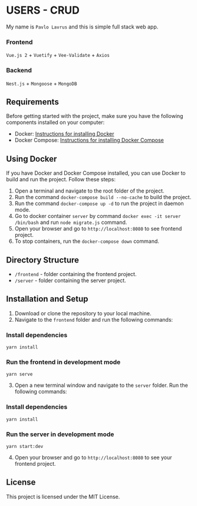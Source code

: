 # USERS - CRUD

My name is `Pavlo Lavrus` and this is simple full stack web app.


### Frontend

`Vue.js 2` + `Vuetify` + `Vee-Validate` + `Axios`

### Backend

`Nest.js` + `Mongoose` + `MongoDB`


## Requirements

Before getting started with the project, make sure you have the following components installed on your computer:

- Docker: [Instructions for installing Docker](https://www.docker.com/products/docker)
- Docker Compose: [Instructions for installing Docker Compose](https://docs.docker.com/compose/)


## Using Docker

If you have Docker and Docker Compose installed, you can use Docker to build and run the project. Follow these steps:

1. Open a terminal and navigate to the root folder of the project.
2. Run the command `docker-compose build --no-cache` to build the project.
3. Run the command `docker-compose up -d` to run the project in daemon mode.
4. Go to docker container `server` by command `docker exec -it server /bin/bash` and run `node migrate.js` command.
5. Open your browser and go to `http://localhost:8080` to see frontend project.
6. To stop containers, run the `docker-compose down` command.


## Directory Structure

- `/frontend` - folder containing the frontend project.
- `/server` - folder containing the server project.


## Installation and Setup

1. Download or clone the repository to your local machine.
2. Navigate to the `frontend` folder and run the following commands:


### Install dependencies
```
yarn install
```


### Run the frontend in development mode
```
yarn serve
```

3. Open a new terminal window and navigate to the `server` folder. Run the following commands:


### Install dependencies
```
yarn install
```

### Run the server in development mode
```
yarn start:dev
```
4. Open your browser and go to `http://localhost:8080` to see your frontend project.


## License

This project is licensed under the MIT License.

